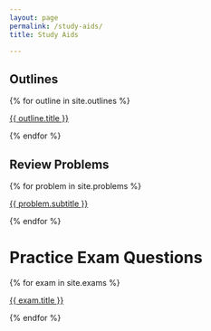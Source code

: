 ```yaml
---
layout: page
permalink: /study-aids/
title: Study Aids

---
```


## Outlines

{% for outline in site.outlines %}
<p><a href="{{ site.baseurl }}{{ outline.url }}">{{ outline.title }}</a></p>
{% endfor %}

## Review Problems

{% for problem in site.problems %}
<p><a href="{{ site.baseurl }}{{ problem.url }}">{{ problem.subtitle }}</a></p>
{% endfor %}

# Practice Exam Questions

{% for exam in site.exams %}
<p><a href="{{ site.baseurl }}{{ exam.url }}">{{ exam.title }}</a></p>
{% endfor %}
